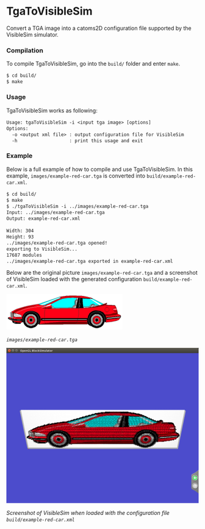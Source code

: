 # TgaToVisibleSim

Convert a TGA image into a catoms2D configuration file supported by the VisibleSim simulator.

### Compilation

To compile TgaToVisibleSim, go into the `build/` folder and enter `make`.

```
$ cd build/
$ make
```

### Usage

TgaToVisibleSim works as following:

```
Usage: tgaToVisibleSim -i <input tga image> [options]
Options:
  -o <output xml file> : output configuration file for VisibleSim
  -h                   : print this usage and exit
```

### Example

Below is a full example of how to compile and use TgaToVisibleSim. In this example, `images/example-red-car.tga` is converted into  `build/example-red-car.xml`.

```
$ cd build/
$ make
$ ./tgaToVisibleSim -i ../images/example-red-car.tga 
Input: ../images/example-red-car.tga
Output: example-red-car.xml

Width: 304
Height: 93
../images/example-red-car.tga opened!
exporting to VisibleSim...
17687 modules 
../images/example-red-car.tga exported in example-red-car.xml
```

Below are the original picture `images/example-red-car.tga` and a screenshot of VisibleSim loaded with the generated configuration `build/example-red-car.xml`.

![](images/example-red-car.png?raw=true)

*`images/example-red-car.tga`*

![](screenshots/example-red-car-visiblesim.png?raw=true)

*Screenshot of VisibleSim when loaded with the configuration file `build/example-red-car.xml`*